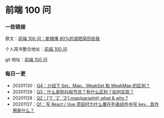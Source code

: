 # 前端 100 问

### 一些链接

原文：[前端 100 问：能搞懂 80%的请把简历给我](https://github.com/yygmind/blog/issues/43)

个人简书整合地址：[前端 100 问](https://www.jianshu.com/c/70e2e00df1b0)

git 地址：[前端 100 问](https://github.com/alanwhy/front-end-100-question)

### 每日一更

- 20201130：[Q4：介绍下 Set、Map、WeakSet 和 WeakMap 的区别？]('./questions/q4-20201130.md')
- 20201129：[Q3：什么是防抖和节流？有什么区别？如何实现？]('./questions/q3-20201129.md')
- 20201128：[Q2：['1', '2', '3'].map(parseInt) what & why ?]('./questions/q2-20201128.md')
- 20201127：[Q1：写 React / Vue 项目时为什么要在列表组件中写 key，其作用是什么？]('./questions/q1-20201127.md')
